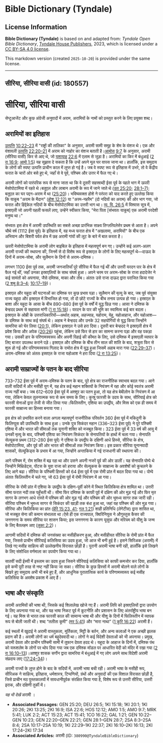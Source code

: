 # Bible Dictionary (Tyndale)

## License Information

**Bible Dictionary (Tyndale)** is based on and adapted from: _Tyndale Open Bible Dictionary_, [Tyndale House Publishers](https://tyndaleopenresources.com/), 2023, which is licensed under a [CC BY-SA 4.0 license](https://creativecommons.org/licenses/by-sa/4.0/legalcode.en).

This markdown version (created `2025-10-20`) is provided under the same license.



--------------------------------

## सीरिया, सीरिया वासी (id: 180557)

सीरिया, सीरिया वासी
===================

सेप्टुआजेंट और कुछ अंग्रेजी अनुवादों में अराम, अरामियों के नामों को प्रस्तुत करने के लिए प्रयुक्त शब्द।

अरामियों का इतिहास
------------------

[उत्प](https://ref.ly/Gen10:22-Gen10:23)[त्ति](https://ref.ly/Gen10:22-Gen10:23) [10:22–23](https://ref.ly/Gen10:22-Gen10:23) में "राष्ट्रों की तालिका" के अनुसार, अरामी सामी समूह के शेम के वंशज थे। एक और वंशावली [उत्प](https://ref.ly/Gen22:20-Gen22:21)[त्ति](https://ref.ly/Gen10:22-Gen10:23) [22:20–21](https://ref.ly/Gen22:20-Gen22:21) में अराम को नाहोर का वंशज बताती है।[आमो](https://ref.ly/Amos9:7)[स](https://ref.ly/Amos9:7) [9:7](https://ref.ly/Amos9:7) के अनुसार, अरामी (सीरिया वासी) किर से आए थे, जो [यशा](https://ref.ly/Isa22:6)[याह](https://ref.ly/Isa22:6) [22:6](https://ref.ly/Isa22:6) में एलाम से जुड़ा है। अरामियों का किर में बंधुआई ([2 रा 16:9](https://ref.ly/2Kgs16:9); [आमो 1:5](https://ref.ly/Amos1:5)) यह सुझाव दे सकता है कि उन्हें अपने मूल घर वापस जाना था। हालाँकि, इस समुदाय के लोगों की स्पष्ट उत्पत्ति प्राचीन काल में लुप्त हो गई है। जब वे स्पष्ट रूप से इतिहास में उभरे, तो वे केंद्रीय फरात के चारों ओर बसे हुए थे, जहाँ से वे पूर्व, पश्चिम और उत्तर में फैल गए थे।

अरामी लोगों को पारंपरिक रूप से माना जाता था कि वे दूसरी सहस्राब्दी ईसा पूर्व के पहले भाग में ऊपरी मेसोपोटामिया में रहते थे।बतूएल और लाबान अरामी के रूप में जाने जाते थे ([उत 25:20](https://ref.ly/Gen25:20); [28:1–7](https://ref.ly/Gen28:1-Gen28:7)); बतूएल का घर पद्दन\-अराम में था ([25:20](https://ref.ly/Gen25:20))। भविष्यवक्ता होशे ने परंपरा को याद करते हुए उल्लेख किया कि याकूब "अराम के मैदान" ([होश 12:12](https://ref.ly/Hos12:12)) या "अरम\-नहरैम" (दो नदियों का अराम) की ओर भाग गया, जो फरात और हिद्देकेल नदियों के बीच मेसोपोटामिया का उत्तरी भाग था। [व्य. वि. 26:5](https://ref.ly/Deut26:5) में विश्वास सूत्र में, इस्राएली जो अपनी पहली फसलें लाए, उन्हेंने स्वीकार किया, "मेरा पिता \[संभवतः याकूब] एक अरामी परदेशी मनुष्य था।"

संभवतः इस क्षेत्र में अरामी उपस्थिति का सबसे अच्छा प्रारंभिक साक्ष्य तिग्लत्पिलेसेर प्रथम से आता है। अपने चौथे वर्ष (1112 ईसा पूर्व) के इतिहास में, वह मध्य फरात क्षेत्र में "अखलामा, अरामियों" के बीच एक अभियान और बिशरी पर्वत क्षेत्र में छह अरामी गांवों की लूट के बारे में बात करता है।

ऊपरी मेसोपोटामिया के अरामी लोग बाइबिल के इतिहास में महत्वपूर्ण बन गए। उन्होंने कई अलग\-अलग अरामी राज्यों की स्थापना की, जिनमें से दो विशेष रूप से इस्राएल के लोगों के लिए महत्वपूर्ण थे—दाऊद के दिनों में अराम\-सोबा, और सुलैमान के दिनों से अराम\-दमिश्क।

लगभग 1100 ईसा पूर्व तक, अरामी जनजातियाँ पूरे सीरिया में फैल गई थीं और उत्तरी यरदन पार के क्षेत्र में फैल गई थीं, जहाँ उनका इस्राएलियों के साथ संघर्ष हुआ। अपने चरम पर अराम\-सोबा के राजा हदादेजेर ने कई सामंतों को अपनाया, जैसे दमिश्क, माका और तोब। अंततः उसे राजा दाऊद द्वारा पराजित किया गया ([2 शमू 8:3–4](https://ref.ly/2Sam8:3-2Sam8:4); [10:17–19](https://ref.ly/2Sam10:17-2Sam10:19))।

इस्राएल और यहूदा की घटनाओं का दमिश्क पर कुछ प्रभाव पड़ा। सुलैमान की मृत्यु के बाद, जब पूर्व संयुक्त राज्य यहूदा और इस्राएल में विभाजित हो गया, तो दो छोटे राज्यों के बीच तनाव उत्पन्न हो गया। इस्राएल के बाशा और यहूदा के आसा के बीच 890–880 ईसा पूर्व के वर्षों में युद्ध छिड़ गया। आसा ने दमिश्क के बेन्हदद प्रथम से सहायता मांगी ([1 रा 15:18](https://ref.ly/1Kgs15:18))। यरदन के पार की भूमि का स्वामित्व कई बार बदला। इस्राएल के ओम्री के उत्तराधिकारियों—अर्थात् अहाब, अहज्याह, यहोराम, येहू, यहोआहाज, और यहोआश—के दमिश्क के साथ कई संघर्ष थे। अहाब ने बेन्हदद और उनके 32 सहयोगियों से युद्ध किया जिन्होंने सामरिया को घेर लिया ([20:1](https://ref.ly/1Kgs20:1)), लेकिन इस्राएल ने उसे हरा दिया। दूसरी बार बेन्हदद ने इस्राएली क्षेत्र में प्रवेश किया और अपेक ([20:26](https://ref.ly/1Kgs20:26)) पहुंचा, लेकिन उसे फिर से हार का सामना करना पड़ा और वह पकड़ा गया। उसकी हार के परिणामस्वरूप और अपनी रिहाई की कीमत के लिए, उसे दमिश्क में इस्राएली व्यापार के लिए बाजार उपलब्ध कराने पड़े। इस्राएल और दमिश्क के बीच तीन साल की शांति के बाद, शत्रुता फिर से शुरू हो गई और परिणामस्वरूप गिलाद के रामोत क्षेत्र में युद्ध हुआ जिसमें अहाब मारा गया ([22:29–37](https://ref.ly/1Kgs22:29-1Kgs22:37))। अराम\-दमिश्क को अंततः इस्राएल के राजा यहोआश ने हरा दिया ([2 रा 13:25](https://ref.ly/2Kgs13:25))।

अरामी साम्राज्यों के पतन के बाद सीरिया
--------------------------------------

733–732 ईसा पूर्व में अराम\-दमिश्क के पतन के बाद, पूरे क्षेत्र का राजनीतिक स्वाभाव बदल गया। आने वाली सदियों में और मसीही युग में, यह क्षेत्र कई महान शक्तियों के नियंत्रण में रहा और कोई स्वतंत्र अरामी राज्य नहीं बचा। जब 612–609 ईसा पूर्व में अश्शूर का पतन हुआ, तो यह क्षेत्र बेबीलोन के नियंत्रण में आ गया, लेकिन केवल तुलनात्मक रूप से कम समय के लिए। कुस्रू फारसी के उदय के साथ, सीरियाई क्षेत्र को फारसी सेनाओं द्वारा तेजी से जीत लिया गया।फिलिस्तीन, एशिया का उपद्वीप, और मिस्र को एक ही समय में फारसी साम्राज्य का हिस्सा बनाया गया।

इस क्षेत्र को प्रभावित करने वाला अगला महत्वपूर्ण राजनीतिक परिवर्तन 360 ईसा पूर्व में मकिदुनी के फिलिप्पुस की उपस्थिति के साथ हुआ। उनके पुत्र सिकंदर महान (336–323 ईसा पूर्व) ने पूरे पश्चिमी एशिया में और भारत की सीमाओं तक यूनानी शक्ति को मजबूत किया। 323 ईसा पूर्व में 33 वर्ष की आयु में उनकी मृत्यु के बाद, पश्चिमी एशिया का नियंत्रण सिकंदर के सेनापतियों के हाथों में चला गया। सेनापति सेल्यूकस प्रथम (312–280 ईसा पूर्व) ने एशिया के उपद्वीप के दक्षिणी आधे हिस्से, सीरिया के क्षेत्र, मेसोपोटामिया, और पूर्व की ओर भारत की सीमाओं तक नियंत्रण किया। इस प्रकार सीरिया यूनानवादी शासकों, सेल्यूकिड्स के प्रभाव में आ गया, जिन्होंने अन्ताकिया में नई राजधानी की स्थापना की।

आगे पश्चिम में, रोम शक्ति में बढ़ रहा था और उसने अपनी नजरें पूर्व की ओर डालीं। यह सेनापति पोम्पे थे जिन्होंने मिथ्रिडेट्स, पोंटस के युवा राजा को हराया और सेल्यूकस के साम्राज्य के अवशेषों को कुचलने के लिए आगे बढा। सीरिया के पश्चिमी हिस्सों को 64 ईसा पूर्व में एक रोमी प्रांत में बदल दिया गया था। पोम्पे अंततः फिलिस्तीन में चले गए, जो 63 ईसा पूर्व में रोमी नियंत्रण में आ गया।

सीरिया के रोमी प्रांत में एशिया के उपद्वीप के दक्षिण\-पूर्वी कोने में स्थित किलिकिया क्षेत्र शामिल था। उत्तरी सीमा फरात नदी तक पहुँचती थी। सीमा फिर दमिश्क के काफी पूर्व में दक्षिण की ओर मुड़ गई और फिर मृत सागर के लगभग आधे रास्ते में पश्चिम की ओर मुड़ गई और पश्चिम की ओर भूमध्य सागर तक जारी रही। सीरिया पश्चिम में भूमध्य सागर से सिकंदर की खाड़ी तक बंधा हुआ था, जहां यह पश्चिम की ओर मुड़ गया। सीरिया और किलिकिया का प्रांत ([प्रेरि 15:23, 41](https://ref.ly/Acts15:23); [गल 1:21](https://ref.ly/Gal1:21)) शाही प्रतिनिधि (लेगेटीस) द्वारा शासित था, जो मजबूत सेना की कमान संभालता था।ऐसे ही एक राज्यपाल, क्विरिनियुस ने औगुस्तुस कैसर की जनगणना के समय सीरिया पर शासन किया; इस जनगणना के कारण यूसुफ और मरियम को यीशु के जन्म के लिए बैतलहम आए ([लूका 2:2](https://ref.ly/Luke2:2))।

आगामी सदियों में दमिश्क की जनसंख्या का मसीहीकरण हुआ, और मसीहीयत सीरिया के रोमी प्रांत में फैल गया, जिससे प्राचीन सीरियाई कलिसिया का उदय हुआ, जो आज भी बनी हुई है। इसने सिरिअक (अरामी) में लिखे गए मसीह साहित्य की उल्लेखनीय विरासत छोड़ी है। पुरानी अरामी भाषा बनी रही, हालाँकि इसे लिखने के लिए संशोधित वर्णमाला का उपयोग किया गया था।

सातवीं सदी ईस्वी में इस्लाम का उदय हुआ जिसने सीरियाई कलिसिया को काफी कमजोर कर दिया, हालाँकि इसे कभी पूरी तरह से नष्ट नहीं किया जा सका। सीरिया के कुछ हिस्सों में अरामी बोलने वाले लोगों के बिखरे हुए समुदाय अभी भी बचे हुए हैं, और आधुनिक पुरातात्विक कार्य के परिणामस्वरूप कई मसीह कलिसिया के अवशेष प्रकाश में आए हैं।

भाषा और संस्कृति
----------------

अरामी अरामियों की भाषा थी, जिसके कई शिलालेख खोजे गए हैं। अरामी लिपि को इस्राएलियों द्वारा उपयोग के लिए अपनाया गया था, और यह भाषा निकट पूर्व में कूटनीति और प्रशासन के लिए अंतर्राष्ट्रीय भाषा बन गई। यह मिस्र से भारत तक फारसी काल की सामान्य भाषा थी और यीशु के दिनों में फिलिस्तीन में व्यापक रूप से बोली जाती थी। शब्द “तलीता कूमी” ([मर 5:41](https://ref.ly/Mark5:41)) और “मारा नाथा” ([1 कुरि 16:22](https://ref.ly/1Cor16:22)) अरामी हैं।

कई स्थलों में खुदाई ने अरामी वास्तुकला, मूर्तिकला, मिट्टी के बर्तन, और अन्य कलाओं ने एक अच्छी झलक प्रदान की है। अरामी लोगों का धर्म बहुदेववादी था। लोगों ने कई विदेशी देवताओं को भी अपनाया। प्रमुख, अरामी देवता और प्राचीन पश्चिमी सामी में तूफान देवता हदद थे। यहूदा के आहाज के दिनों में, दमिश्क पंथ को यरूशलेम के लोगों पर थोप दिया गया जब एक दमिश्क मॉडल पर आधारित वेदी को मंदिर में रखा गया ([2 रा 16:10–13](https://ref.ly/2Kgs16:10-2Kgs16:13))।अश्शूर शासक सर्गोन द्वारा सामरिया में बंधुआई में गए लोग अपने साथ विदेशी अरामी संप्रदाय लाए ([17:24–34](https://ref.ly/2Kgs17:24-2Kgs17:34))।

अरामी राज्यों के लुप्त होने के बाद के सदियों में, अरामी भाषा बची रही। अरामी भाषा के मसीही रूप, सीरिअक ने साहित्य, इतिहास, धर्मशास्त्र, टिप्पणियों, ग्रंथों और अनुवादों की एक विशाल विरासत छोड़ी है, जिसे प्राचीन मठ पुस्तकालयों में सावधानीपूर्वक संरक्षित किया गया है, विशेष रूप से उत्तरी सीरिया, उत्तरी इराक, और दक्षिणी तुर्की में।

*यह भी देखें* अरामी ।

* **Associated Passages:** GEN 25:20; DEU 26:5; 1KI 15:18; 1KI 20:1; 1KI 20:26; 2KI 13:25; 2KI 16:9; ISA 22:6; HOS 12:12; AMO 1:5; AMO 9:7; MRK 5:41; LUK 2:2; ACT 15:23; ACT 15:41; 1CO 16:22; GAL 1:21; GEN 10:22–GEN 10:23; GEN 22:20–GEN 22:21; GEN 28:1–GEN 28:7; 2SA 8:3–2SA 8:4; 2SA 10:17–2SA 10:19; 1KI 22:29–1KI 22:37; 2KI 16:10–2KI 16:13; 2KI 17:24–2KI 17:34
* **Associated Articles:** अरामी (ID: `380990@TyndaleBibleDictionary`)

